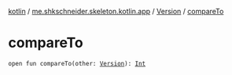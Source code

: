 [kotlin](../../index.md) / [me.shkschneider.skeleton.kotlin.app](../index.md) / [Version](index.md) / [compareTo](./compare-to.md)

# compareTo

`open fun compareTo(other: `[`Version`](index.md)`): `[`Int`](https://kotlinlang.org/api/latest/jvm/stdlib/kotlin/-int/index.html)